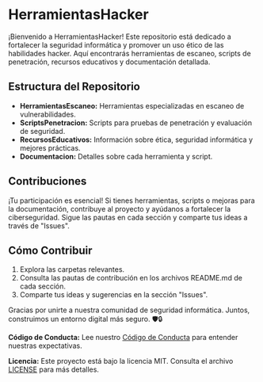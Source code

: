 # HerramientasHacker

¡Bienvenido a HerramientasHacker! Este repositorio está dedicado a fortalecer la seguridad informática y promover un uso ético de las habilidades hacker. Aquí encontrarás herramientas de escaneo, scripts de penetración, recursos educativos y documentación detallada.

## Estructura del Repositorio

- **HerramientasEscaneo:** Herramientas especializadas en escaneo de vulnerabilidades.
- **ScriptsPenetracion:** Scripts para pruebas de penetración y evaluación de seguridad.
- **RecursosEducativos:** Información sobre ética, seguridad informática y mejores prácticas.
- **Documentacion:** Detalles sobre cada herramienta y script.

## Contribuciones

¡Tu participación es esencial! Si tienes herramientas, scripts o mejoras para la documentación, contribuye al proyecto y ayúdanos a fortalecer la ciberseguridad. Sigue las pautas en cada sección y comparte tus ideas a través de "Issues".

## Cómo Contribuir

1. Explora las carpetas relevantes.
2. Consulta las pautas de contribución en los archivos README.md de cada sección.
3. Comparte tus ideas y sugerencias en la sección "Issues".

Gracias por unirte a nuestra comunidad de seguridad informática. Juntos, construimos un entorno digital más seguro. 🛡️🔒

**Código de Conducta:** Lee nuestro [Código de Conducta](CODE_OF_CONDUCT.md) para entender nuestras expectativas.

**Licencia:** Este proyecto está bajo la licencia MIT. Consulta el archivo [LICENSE](LICENSE) para más detalles.

